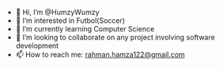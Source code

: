 - 👋 Hi, I’m @HumzyWumzy
- 👀 I’m interested in Futbol(Soccer)
- 🌱 I’m currently learning Computer Science
- 💞️ I’m looking to collaborate on any project involving software development
- 📫 How to reach me: rahman.hamza122@gmail.com

<!---
HumzyWumzy/HumzyWumzy is a ✨ special ✨ repository because its `README.md` (this file) appears on your GitHub profile.
You can click the Preview link to take a look at your changes.
--->
